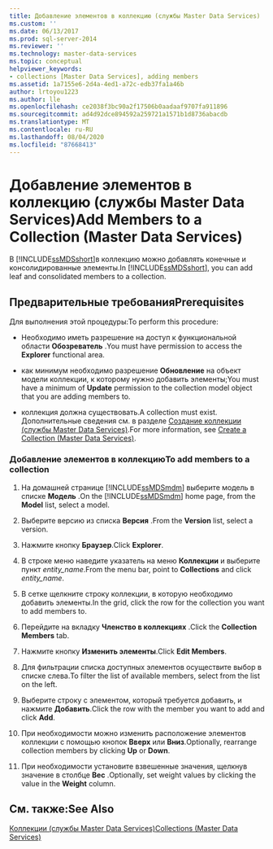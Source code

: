 ```yaml
---
title: Добавление элементов в коллекцию (службы Master Data Services) | Документы Майкрософт
ms.custom: ''
ms.date: 06/13/2017
ms.prod: sql-server-2014
ms.reviewer: ''
ms.technology: master-data-services
ms.topic: conceptual
helpviewer_keywords:
- collections [Master Data Services], adding members
ms.assetid: 1a7155e6-2d4a-4ed1-a72c-edb37fa1a46b
author: lrtoyou1223
ms.author: lle
ms.openlocfilehash: ce2038f3bc90a2f17506b0aadaaf9707fa911896
ms.sourcegitcommit: ad4d92dce894592a259721a1571b1d8736abacdb
ms.translationtype: MT
ms.contentlocale: ru-RU
ms.lasthandoff: 08/04/2020
ms.locfileid: "87668413"
---
```

# <a name="add-members-to-a-collection-master-data-services"></a><span data-ttu-id="58509-102">Добавление элементов в коллекцию (службы Master Data Services)</span><span class="sxs-lookup"><span data-stu-id="58509-102">Add Members to a Collection (Master Data Services)</span></span>
  <span data-ttu-id="58509-103">В [!INCLUDE[ssMDSshort](../includes/ssmdsshort-md.md)]в коллекцию можно добавлять конечные и консолидированные элементы.</span><span class="sxs-lookup"><span data-stu-id="58509-103">In [!INCLUDE[ssMDSshort](../includes/ssmdsshort-md.md)], you can add leaf and consolidated members to a collection.</span></span>  
  
## <a name="prerequisites"></a><span data-ttu-id="58509-104">Предварительные требования</span><span class="sxs-lookup"><span data-stu-id="58509-104">Prerequisites</span></span>  
 <span data-ttu-id="58509-105">Для выполнения этой процедуры:</span><span class="sxs-lookup"><span data-stu-id="58509-105">To perform this procedure:</span></span>  
  
-   <span data-ttu-id="58509-106">Необходимо иметь разрешение на доступ к функциональной области **Обозреватель** .</span><span class="sxs-lookup"><span data-stu-id="58509-106">You must have permission to access the **Explorer** functional area.</span></span>  
  
-   <span data-ttu-id="58509-107">как минимум необходимо разрешение **Обновление** на объект модели коллекции, к которому нужно добавить элементы;</span><span class="sxs-lookup"><span data-stu-id="58509-107">You must have a minimum of **Update** permission to the collection model object that you are adding members to.</span></span>  
  
-   <span data-ttu-id="58509-108">коллекция должна существовать.</span><span class="sxs-lookup"><span data-stu-id="58509-108">A collection must exist.</span></span> <span data-ttu-id="58509-109">Дополнительные сведения см. в разделе [Создание коллекции (службы Master Data Services)](create-a-collection-master-data-services.md).</span><span class="sxs-lookup"><span data-stu-id="58509-109">For more information, see [Create a Collection &#40;Master Data Services&#41;](create-a-collection-master-data-services.md).</span></span>  
  
### <a name="to-add-members-to-a-collection"></a><span data-ttu-id="58509-110">Добавление элементов в коллекцию</span><span class="sxs-lookup"><span data-stu-id="58509-110">To add members to a collection</span></span>  
  
1.  <span data-ttu-id="58509-111">На домашней странице [!INCLUDE[ssMDSmdm](../includes/ssmdsmdm-md.md)] выберите модель в списке **Модель** .</span><span class="sxs-lookup"><span data-stu-id="58509-111">On the [!INCLUDE[ssMDSmdm](../includes/ssmdsmdm-md.md)] home page, from the **Model** list, select a model.</span></span>  
  
2.  <span data-ttu-id="58509-112">Выберите версию из списка **Версия** .</span><span class="sxs-lookup"><span data-stu-id="58509-112">From the **Version** list, select a version.</span></span>  
  
3.  <span data-ttu-id="58509-113">Нажмите кнопку **Браузер**.</span><span class="sxs-lookup"><span data-stu-id="58509-113">Click **Explorer**.</span></span>  
  
4.  <span data-ttu-id="58509-114">В строке меню наведите указатель на меню **Коллекции** и выберите пункт *entity_name*.</span><span class="sxs-lookup"><span data-stu-id="58509-114">From the menu bar, point to **Collections** and click *entity_name*.</span></span>  
  
5.  <span data-ttu-id="58509-115">В сетке щелкните строку коллекции, в которую необходимо добавить элементы.</span><span class="sxs-lookup"><span data-stu-id="58509-115">In the grid, click the row for the collection you want to add members to.</span></span>  
  
6.  <span data-ttu-id="58509-116">Перейдите на вкладку **Членство в коллекциях** .</span><span class="sxs-lookup"><span data-stu-id="58509-116">Click the **Collection Members** tab.</span></span>  
  
7.  <span data-ttu-id="58509-117">Нажмите кнопку **Изменить элементы**.</span><span class="sxs-lookup"><span data-stu-id="58509-117">Click **Edit Members**.</span></span>  
  
8.  <span data-ttu-id="58509-118">Для фильтрации списка доступных элементов осуществите выбор в списке слева.</span><span class="sxs-lookup"><span data-stu-id="58509-118">To filter the list of available members, select from the list on the left.</span></span>  
  
9. <span data-ttu-id="58509-119">Выберите строку с элементом, который требуется добавить, и нажмите **Добавить**.</span><span class="sxs-lookup"><span data-stu-id="58509-119">Click the row with the member you want to add and click **Add**.</span></span>  
  
10. <span data-ttu-id="58509-120">При необходимости можно изменить расположение элементов коллекции с помощью кнопок **Вверх** или **Вниз**.</span><span class="sxs-lookup"><span data-stu-id="58509-120">Optionally, rearrange collection members by clicking **Up** or **Down**.</span></span>  
  
11. <span data-ttu-id="58509-121">При необходимости установите взвешенные значения, щелкнув значение в столбце **Вес** .</span><span class="sxs-lookup"><span data-stu-id="58509-121">Optionally, set weight values by clicking the value in the **Weight** column.</span></span>  
  
## <a name="see-also"></a><span data-ttu-id="58509-122">См. также:</span><span class="sxs-lookup"><span data-stu-id="58509-122">See Also</span></span>  
 [<span data-ttu-id="58509-123">Коллекции (службы Master Data Services)</span><span class="sxs-lookup"><span data-stu-id="58509-123">Collections &#40;Master Data Services&#41;</span></span>](../../2014/master-data-services/collections-master-data-services.md)  
  
  
